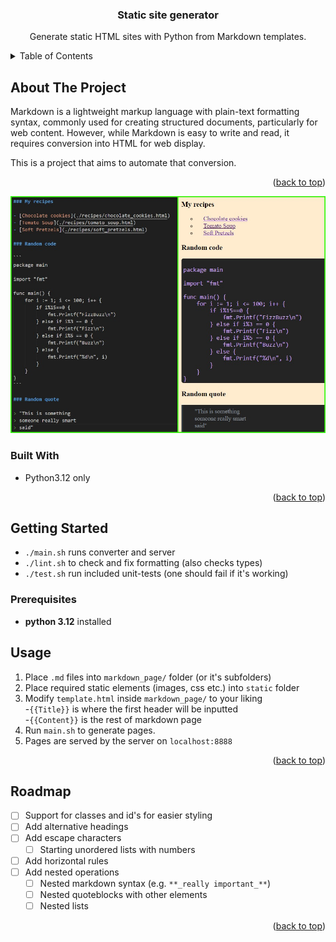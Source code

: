 <a name="readme-top"></a>

<h3 align="center">Static site generator</h3>

  <p align="center">
    Generate static HTML sites with Python from Markdown templates.
  </p>
</div>



<!-- TABLE OF CONTENTS -->
<details>
  <summary>Table of Contents</summary>
  <ol>
    <li>
      <a href="#about-the-project">About The Project</a>
      <ul>
        <li><a href="#built-with">Built With</a></li>
      </ul>
    </li>
    <li>
      <a href="#getting-started">Getting Started</a>
      <ul>
        <li><a href="#prerequisites">Prerequisites</a></li>
      </ul>
    </li>
    <li><a href="#usage">Usage</a></li>
    <li><a href="#roadmap">Roadmap</a></li>
  </ol>
</details>



<!-- ABOUT THE PROJECT -->
## About The Project

Markdown is a lightweight markup language with plain-text formatting syntax, commonly used for creating structured documents, particularly for web content. However, while Markdown is easy to write and read, it requires conversion into HTML for web display.

This is a project that aims to automate that conversion.

<p align="right">(<a href="#readme-top">back to top</a>)</p>

![Markdown file and converted results](../images/static_site_generator.jpg)   


### Built With

* Python3.12 only

<p align="right">(<a href="#readme-top">back to top</a>)</p>



<!-- GETTING STARTED -->
## Getting Started

- `./main.sh` runs converter and server
- `./lint.sh` to check and fix formatting (also checks types)
- `./test.sh` run included unit-tests (one should fail if it's working)

### Prerequisites

- **python 3.12** installed

<!-- USAGE EXAMPLES -->
## Usage

1. Place `.md` files into `markdown_page/` folder (or it's subfolders)
2. Place required static elements (images, css etc.) into `static` folder
3. Modify `template.html` inside `markdown_page/` to your liking  
-``{{Title}}`` is where the first header will be inputted  
-``{{Content}}`` is the rest of markdown page  
4. Run `main.sh` to generate pages.
5. Pages are served by the server on `localhost:8888`

<p align="right">(<a href="#readme-top">back to top</a>)</p>



<!-- ROADMAP -->
## Roadmap

- [ ] Support for classes and id's for easier styling
- [ ] Add alternative headings
- [ ] Add escape characters
    - [ ] Starting unordered lists with numbers
- [ ] Add horizontal rules
- [ ] Add nested operations
    - [ ] Nested markdown syntax (e.g. `**_really important_**`)
    - [ ] Nested quoteblocks with other elements
    - [ ] Nested lists

<p align="right">(<a href="#readme-top">back to top</a>)</p>
